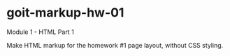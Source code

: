 # goit-markup-hw-01

Module 1 - HTML Part 1 

Make HTML markup for the homework #1 page layout, without CSS styling.
